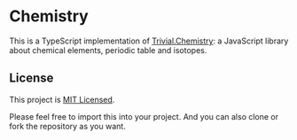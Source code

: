 # Chemistry

This is a TypeScript implementation of [Trivial.Chemistry](https://github.com/nuscien/trivial/tree/main/Chemistry): a JavaScript library about chemical elements, periodic table and isotopes.

## License

This project is [MIT Licensed](./LICENSE).

Please feel free to import this into your project. And you can also clone or fork the repository as you want.
